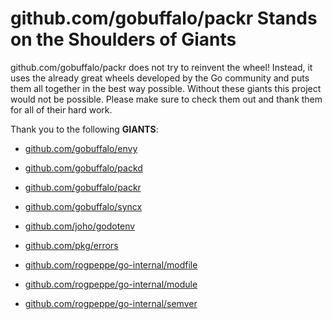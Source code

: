 # github.com/gobuffalo/packr Stands on the Shoulders of Giants

github.com/gobuffalo/packr does not try to reinvent the wheel! Instead, it uses the already great wheels developed by the Go community and puts them all together in the best way possible. Without these giants this project would not be possible. Please make sure to check them out and thank them for all of their hard work.

Thank you to the following **GIANTS**:


* [github.com/gobuffalo/envy](https://godoc.org/github.com/gobuffalo/envy)

* [github.com/gobuffalo/packd](https://godoc.org/github.com/gobuffalo/packd)

* [github.com/gobuffalo/packr](https://godoc.org/github.com/gobuffalo/packr)

* [github.com/gobuffalo/syncx](https://godoc.org/github.com/gobuffalo/syncx)

* [github.com/joho/godotenv](https://godoc.org/github.com/joho/godotenv)

* [github.com/pkg/errors](https://godoc.org/github.com/pkg/errors)

* [github.com/rogpeppe/go-internal/modfile](https://godoc.org/github.com/rogpeppe/go-internal/modfile)

* [github.com/rogpeppe/go-internal/module](https://godoc.org/github.com/rogpeppe/go-internal/module)

* [github.com/rogpeppe/go-internal/semver](https://godoc.org/github.com/rogpeppe/go-internal/semver)
